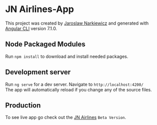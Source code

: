 # JN Airlines-App

This project was created by [Jaroslaw Narkiewicz](https://www.jaroslawnarkiewicz.com) and generated with [Angular CLI](https://github.com/angular/angular-cli) version 7.1.0.

## Node Packaged Modules

Run `npm install` to download and install needed packages.

## Development server

Run `ng serve` for a dev server. Navigate to `http://localhost:4200/`
<br> The app will automatically reload if you change any of the source files.

## Production

To see live app go check out the [JN Airlines](https://angular7.jaroslawnarkiewicz.com) `Beta Version`.
